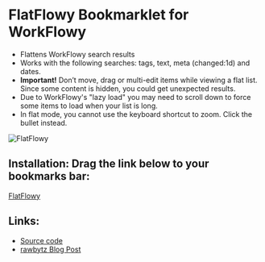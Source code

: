 # FlatFlowy Bookmarklet for WorkFlowy

- Flattens WorkFlowy search results
- Works with the following searches: tags, text, meta (changed:1d) and dates.
- **Important!** Don’t move, drag or multi-edit items while viewing a flat list. Since some content is hidden, you could get unexpected results.
- Due to WorkFlowy's "lazy load" you may need to scroll down to force some items to load when your list is long.
- In flat mode, you cannot use the keyboard shortcut to zoom. Click the bullet instead.

![FlatFlowy](https://i.imgur.com/VGNHtcj.gif)

## Installation: Drag the link below to your bookmarks bar:

<!-- Special #setup editing instrucions go here -->
<a href="javascript:(function flatFlowy_2_9(){function toastMsg(str,sec,err){WF.showMessage(str,err);setTimeout(WF.hideMessage,(sec||2)*1e3)}function fixFlatClicks(e){if(document.querySelector(&quot;.page.searching&quot;)&amp;&amp;e.target&amp;&amp;e.target.parentNode&amp;&amp;e.target.parentNode.className.includes(&quot;bullet&quot;)){location.href=e.target.parentNode.hash;e.preventDefault()}}const css=`.page.searching .project .name{display:none}.page.searching .project.matches .name.matches,.page.searching .project.matches.noted .name,.page.searching .project.metaMatches .name{display:block}.page.searching .selected&gt;.children&gt;.project .project{margin:0 0 4px}.page.searching .children{margin:0;padding:0;border:0}.page.searching .childrenEnd{height:0}`;const h=`data:text/css;charset=UTF-8,${encodeURIComponent(css)}`;const s=document.querySelector(`link[href=&quot;${h}&quot;]`);const noSearch=WF.currentSearchQuery()===null;if(s){if(noSearch)toastMsg(`FlatFlowy: ${s.disabled?&quot;ON&quot;:&quot;OFF&quot;}`);return void(s.disabled=!s.disabled)}const a=document.createElement(&quot;link&quot;);a.rel=&quot;stylesheet&quot;;a.href=h;document.head.appendChild(a);document.body.addEventListener(&quot;click&quot;,fixFlatClicks,false);if(noSearch)toastMsg(&quot;Flatflowy: ON&quot;)})();">FlatFlowy</a>

## Links:
- [Source code](https://github.com/rawbytz/flatflowy/blob/master/FlatFlowy.js)
- [rawbytz Blog Post](https://rawbytz.wordpress.com/2015/12/16/flat-workflowy-lists/)


<!-- 
LINKS REFERENCING THIS

@SOFTWARE https://rawbytz.wordpress.com/software/

@BLOG Redirects https://rawbytz.wordpress.com/2015/12/16/flat-workflowy-lists/

@WFBLOG NOT YET https://blog.workflowy.com/2016/05/26/dr-workflowy-dissects-stress-and-anxiety/

 -->
